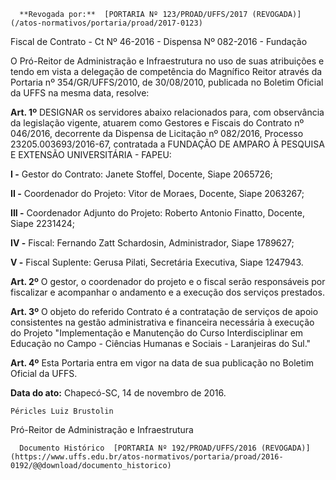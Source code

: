       **Revogada por:**  [PORTARIA Nº 123/PROAD/UFFS/2017 (REVOGADA)](/atos-normativos/portaria/proad/2017-0123) 

   Fiscal de Contrato - Ct Nº 46-2016 - Dispensa Nº 082-2016 - Fundação  

O Pró-Reitor de Administração e Infraestrutura no uso de suas atribuições e tendo em vista a delegação de competência do Magnífico Reitor através da Portaria nº 354/GR/UFFS/2010, de 30/08/2010, publicada no Boletim Oficial da UFFS na mesma data, resolve:

 **Art. 1º** DESIGNAR os servidores abaixo relacionados para, com observância da legislação vigente, atuarem como Gestores e Fiscais do Contrato nº 046/2016, decorrente da Dispensa de Licitação nº 082/2016, Processo 23205.003693/2016-67, contratada a FUNDAÇÃO DE AMPARO À PESQUISA E EXTENSÃO UNIVERSITÁRIA - FAPEU:

 **I -** Gestor do Contrato: Janete Stoffel, Docente, Siape 2065726;

 **II -** Coordenador do Projeto: Vitor de Moraes, Docente, Siape 2063267;

 **III -** Coordenador Adjunto do Projeto: Roberto Antonio Finatto, Docente, Siape 2231424;

 **IV -** Fiscal: Fernando Zatt Schardosin, Administrador, Siape 1789627;

 **V -** Fiscal Suplente: Gerusa Pilati, Secretária Executiva, Siape 1247943.

 **Art. 2º** O gestor, o coordenador do projeto e o fiscal serão responsáveis por fiscalizar e acompanhar o andamento e a execução dos serviços prestados.

 **Art. 3º** O objeto do referido Contrato é a contratação de serviços de apoio consistentes na gestão administrativa e financeira necessária à execução do Projeto "Implementação e Manutenção do Curso Interdisciplinar em Educação no Campo - Ciências Humanas e Sociais - Laranjeiras do Sul."

 **Art. 4º** Esta Portaria entra em vigor na data de sua publicação no Boletim Oficial da UFFS.

  

   **Data do ato:** Chapecó-SC, 14 de novembro de 2016.   
 

    Péricles Luiz Brustolin   
 Pró-Reitor de Administração e Infraestrutura 

      Documento Histórico  [PORTARIA Nº 192/PROAD/UFFS/2016 (REVOGADA)](https://www.uffs.edu.br/atos-normativos/portaria/proad/2016-0192/@@download/documento_historico)     
      